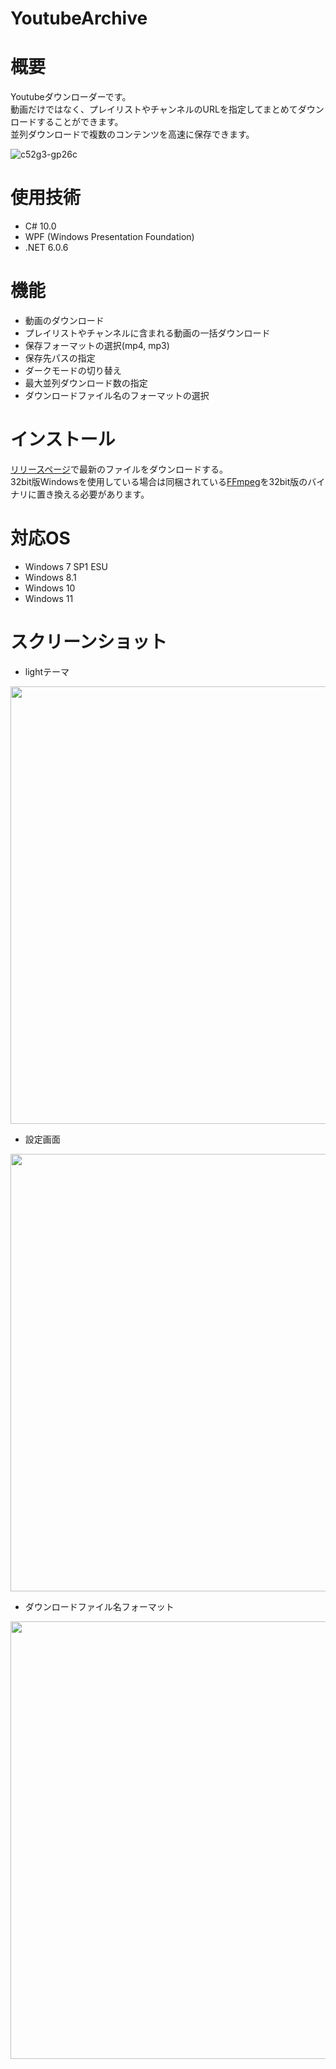 # YoutubeArchive

# 概要
 Youtubeダウンローダーです。<br >
 動画だけではなく、プレイリストやチャンネルのURLを指定してまとめてダウンロードすることができます。 <br >
 並列ダウンロードで複数のコンテンツを高速に保存できます。
 
 ![c52g3-gp26c](https://user-images.githubusercontent.com/64554381/214268070-ea42a46d-3efa-474a-87d4-5de4974b0f23.gif)


# 使用技術
- C# 10.0
- WPF (Windows Presentation Foundation)
- .NET 6.0.6

# 機能
- 動画のダウンロード
- プレイリストやチャンネルに含まれる動画の一括ダウンロード
- 保存フォーマットの選択(mp4, mp3)
- 保存先パスの指定
- ダークモードの切り替え
- 最大並列ダウンロード数の指定
- ダウンロードファイル名のフォーマットの選択

# インストール
[リリースページ](https://github.com/Rinqer0203/YoutubeArchive/releases)で最新のファイルをダウンロードする。  
32bit版Windowsを使用している場合は同梱されている[FFmpeg](https://ffmpeg.org/)を32bit版のバイナリに置き換える必要があります。

# 対応OS
- Windows 7 SP1 ESU
- Windows 8.1
- Windows 10
- Windows 11

# スクリーンショット
- lightテーマ  
<img width="700" src="https://user-images.githubusercontent.com/64554381/214274390-dafcad8c-59d1-4781-bd47-02d5f0d5ba41.png">

- 設定画面  
<img width="700" src="https://user-images.githubusercontent.com/64554381/214274649-9305534f-0ee0-464c-8351-229a1e2ac2ba.png">

- ダウンロードファイル名フォーマット  
<img width="700" src="https://user-images.githubusercontent.com/64554381/214274725-5a312413-3dd4-49c9-933e-b57bd30604c3.png">
